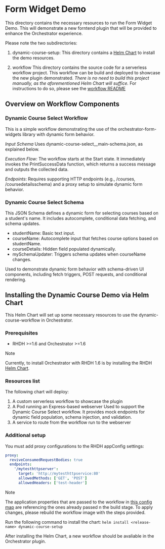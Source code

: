 # Form Widget Demo

This directory contains the necessary resources to run the Form Widget Demo. This will demonstrate a new forntend plugin that will be provided to enhance the Orchestrator experience.

Please note the two subdirectories:

1. dynamic-course-setup: 
This directory contains a [Helm Chart](https://helm.sh/) to install the demo resources.

1. workflow
This directory contains the source code for a serverless workflow project. This workflow can be build and deployed to showcase the new plugin demonstrated. *There is no need to build this project manually, as the aforementioned Helm Chart will suffice.* For instructions to do so, please see the [workflow README](workflow/README.md)

## Overview on Workflow Components

### Dynamic Course Select Workflow
This is a simple workflow demonstrating the use of the orchestrator-form-widgets library with dynamic form behavior.

*Input Schema* Uses dynamic-course-select__main-schema.json, as explained below. 

*Execution Flow:*
The workflow starts at the Start state.
It immediately invokes the PrintSuccessData function, which returns a success message and outputs the collected data. 

*Endpoints*: Requires supporting HTTP endpoints (e.g., /courses, /coursedetailsschema) and a proxy setup to simulate dynamic form behavior.

### Dynamic Course Select Schema
This JSON Schema defines a dynamic form for selecting courses based on a student's name. It includes autocomplete, conditional data fetching, and schema updates.

* studentName: Basic text input.
* courseName: Autocomplete input that fetches course options based on studentName.
* courseDetails: Hidden field populated dynamically.
* mySchemaUpdater: Triggers schema updates when courseName changes.

Used to demonstrate dynamic form behavior with schema-driven UI components, including fetch triggers, POST requests, and conditional rendering.


## Installing the Dynamic Course Demo via Helm Chart

This Helm Chart will set up some necessary resources to use the dynamic-course-workflow in Orchestrator.

### Prerequisites

* RHDH >=1.6 and Orchestrator >=1.6
> [!NOTE]
> Currently, to install Orchestrator with RHDH 1.6 is by installing the RHDH [Helm Chart](https://github.com/rhdhorchestrator/rhdh-chart).

### Resources list
The following chart will deploy:

1. A custom serverless workflow to showcase the plugin
1. A Pod running an Express-based webserver
    Used to support the Dynamic Course Select workflow. It provides mock endpoints for dynamic field population, schema injection, and validation.
1. A service to route from the workflow run to the webserver


### Additional setup

You must add proxy configurations to the RHDH appConfig settings:

```yaml
proxy:
  reviveConsumedRequestBodies: true
  endpoints:
    '/mytesthttpserver':
      target: 'http://mytesthttpservice:80'
      allowedMethods: ['GET', 'POST']
      allowedHeaders: ['test-header']
```

> [!NOTE]
> The application properties that are passed to the workflow in [this config map](/06_form-widget-demo/dynamic-course-setup/templates/01-configmap_dynamic-course-select-props.yaml) are referencing the ones already passed n the build stage. To apply changes, please rebuild the workflow image with the steps provided.

Run the following command to install the chart:
`helm install <release-name> dynamic-course-setup`

After installing the Helm Chart, a new workflow should be avaliable in the Orchestrator plugin.

